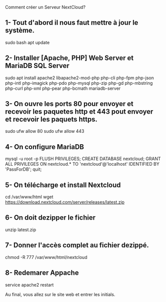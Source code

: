 Comment créer un Serveur NextCloud?

## 1- Tout d'abord il nous faut mettre à jour le système.
sudo bash
apt update


 ##  2- Installer [Apache, PHP] Web Server et MariaDB SQL Server

sudo apt install apache2 libapache2-mod-php php-cli php-fpm php-json php-intl php-imagick php-pdo php-mysql php-zip php-gd php-mbstring php-curl php-xml php-pear php-bcmath mariadb-server


## 3- On ouvre les ports 80 pour envoyer et recevoir les paquetes http et 443 pout envoyer et recevoir les paquets https. 

sudo ufw allow 80
sudo ufw allow 443


## 4- On configure MariaDB

mysql -u root -p
FLUSH PRIVILEGES;
CREATE DATABASE nextcloud;
GRANT ALL PRIVILEGES ON nextcloud.* TO 'nextcloud'@'localhost' IDENTIFIED BY 'PassForDB';
quit;

## 5- On télécharge et install Nextcloud

cd /var/www/html
wget https://download.nextcloud.com/server/releases/latest.zip


## 6- On doit dezipper le fichier 


unzip latest.zip

## 7- Donner l'accès complet au fichier dezippé.

chmod -R 777 /var/www/html/nextcloud


## 8- Redemarer Appache

service apache2 restart

Au final, vous allez sur le site web et entrer les initials. 

